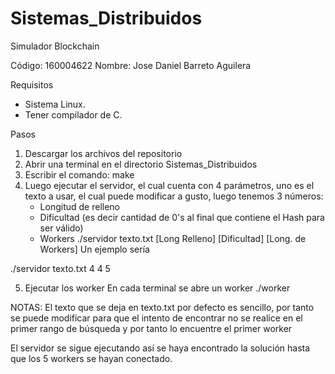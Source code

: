 # Sistemas_Distribuidos
Simulador Blockchain

Código: 160004622
Nombre: Jose Daniel Barreto Aguilera

Requisitos 
- Sistema Linux.
- Tener compilador de C.

Pasos 
1. Descargar los archivos del repositorio
2. Abrir una terminal en el directorio Sistemas_Distribuidos
3. Escribir el comando:   make
4. Luego ejecutar el servidor, el cual cuenta con 4 parámetros, uno es el texto a usar, el cual puede modificar a gusto, luego tenemos 3 números:
   - Longitud de relleno
   - Dificultad (es decir cantidad de 0's al final que contiene el Hash para ser válido)
   - Workers
./servidor texto.txt [Long Relleno] [Dificultad] [Long. de Workers]
Un ejemplo sería

./servidor texto.txt 4 4 5

5. Ejecutar los worker
   En cada terminal se abre un worker 
./worker

NOTAS: 
El texto que se deja en texto.txt por defecto es sencillo, por tanto se puede modificar para que el intento de encontrar no se realice en el primer
rango de búsqueda y por tanto lo encuentre el primer worker

El servidor se sigue ejecutando así se haya encontrado la solución hasta que los 5 workers se hayan conectado.

